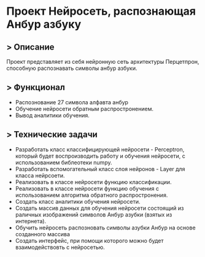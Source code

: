 # Проект Нейросеть, распознающая Анбур азбуку
## > Описание
Проект представляет из себя нейронную сеть архитектуры Перцетпрон,
способную распознавать символы анбур азбуки. 
## > Функционал
- Распознование 27 символа алфавта анбур
- Обучение нейросети обратным распростронением.
- Вывод аналитики обучения.
## > Технические задачи
- Разработать класс классифицирующей нейросети - Perceptron, который будет воспроизводить работу и обучения нейросети, с использованием библеотеки numpy.
- Разработать вспомогательный класс слоя нейронов - Layer для класса нейрсоети.
- Реализовать в классе нейросети функцию классификации.
- Реализовать в классе нейросети функцию обучения с использованием алгоритма обратного распростронения.
- Создать класс аналитики обучения нейросети.
- Создать массив данных для обучения нейросети состоящий из раличных изображений символов Анбур азубки (взятых из интернета).
- Обучить нейросеть распозновать символы азубки Анбур на основе созданного массива
- Создать интерфейс, при помощи которого можно будет взаимодействовть с нейросетью.